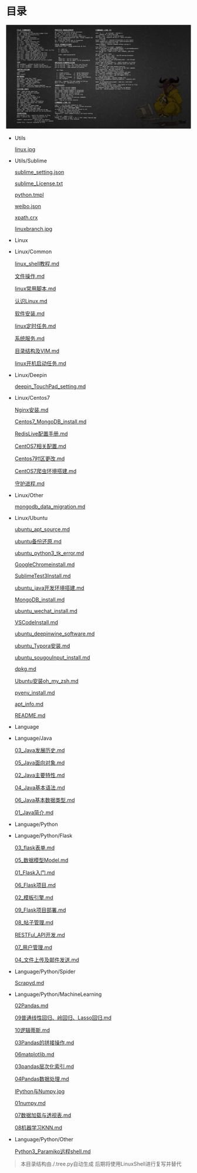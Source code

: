 # 目录

![avatar](./Utils/linux.jpg)

- Utils

    [linux.jpg](./Utils/linux.jpg)

- Utils/Sublime

    [sublime_setting.json](./Utils/Sublime/sublime_setting.json)

    [sublime_License.txt](./Utils/Sublime/sublime_License.txt)

    [python.tmpl](./Utils/Sublime/python.tmpl)

    [weibo.json](./Utils/weibo.json)

    [xpath.crx](./Utils/xpath.crx)

    [linuxbranch.jpg](./Utils/linuxbranch.jpg)

- Linux

- Linux/Common

    [linux_shell教程.md](./Linux/Common/linux_shell教程.md)

    [文件操作.md](./Linux/Common/文件操作.md)

    [linux常用脚本.md](./Linux/Common/linux常用脚本.md)

    [认识Linux.md](./Linux/Common/认识Linux.md)

    [软件安装.md](./Linux/Common/软件安装.md)

    [linux定时任务.md](./Linux/Common/linux定时任务.md)

    [系统服务.md](./Linux/Common/系统服务.md)

    [目录结构及VIM.md](./Linux/Common/目录结构及VIM.md)

    [linux开机启动任务.md](./Linux/Common/linux开机启动任务.md)

- Linux/Deepin

    [deepin_TouchPad_setting.md](./Linux/Deepin/deepin_TouchPad_setting.md)

- Linux/Centos7

    [Nginx安装.md](./Linux/Centos7/Nginx安装.md)

    [Centos7_MongoDB_install.md](./Linux/Centos7/Centos7_MongoDB_install.md)

    [RedisLive配置手册.md](./Linux/Centos7/RedisLive配置手册.md)

    [CentOS7相关配置.md](./Linux/Centos7/CentOS7相关配置.md)

    [Centos7时区更改.md](./Linux/Centos7/Centos7时区更改.md)

    [CentOS7爬虫环境搭建.md](./Linux/Centos7/CentOS7爬虫环境搭建.md)

    [守护进程.md](./Linux/Centos7/守护进程.md)

- Linux/Other

    [mongodb_data_migration.md](./Linux/Other/mongodb_data_migration.md)

- Linux/Ubuntu

    [ubuntu_apt_source.md](./Linux/Ubuntu/ubuntu_apt_source.md)

    [ubuntu备份还原.md](./Linux/Ubuntu/ubuntu备份还原.md)

    [ubuntu_python3_tk_error.md](./Linux/Ubuntu/ubuntu_python3_tk_error.md)

    [GoogleChromeinstall.md](./Linux/Ubuntu/GoogleChromeinstall.md)

    [SublimeTest3Install.md](./Linux/Ubuntu/SublimeTest3Install.md)

    [ubuntu_java开发环境搭建.md](./Linux/Ubuntu/ubuntu_java开发环境搭建.md)

    [MongoDB_install.md](./Linux/Ubuntu/MongoDB_install.md)

    [ubuntu_wechat_install.md](./Linux/Ubuntu/ubuntu_wechat_install.md)

    [VSCodeInstall.md](./Linux/Ubuntu/VSCodeInstall.md)

    [ubuntu_deepinwine_software.md](./Linux/Ubuntu/ubuntu_deepinwine_software.md)

    [ubuntu_Typora安装.md](./Linux/Ubuntu/ubuntu_Typora安装.md)

    [ubuntu_sougouInput_install.md](./Linux/Ubuntu/ubuntu_sougouInput_install.md)

    [dpkg.md](./Linux/Ubuntu/dpkg.md)

    [Ubuntu安装oh_my_zsh.md](./Linux/Ubuntu/Ubuntu安装oh_my_zsh.md)

    [pyenv_install.md](./Linux/Ubuntu/pyenv_install.md)

    [apt_info.md](./Linux/Ubuntu/apt_info.md)

    [README.md](./README.md)

- Language

- Language/Java

    [03_Java发展历史.md](./Language/Java/03_Java发展历史.md)

    [05_Java面向对象.md](./Language/Java/05_Java面向对象.md)

    [02_Java主要特性.md](./Language/Java/02_Java主要特性.md)

    [04_Java基本语法.md](./Language/Java/04_Java基本语法.md)

    [06_Java基本数据类型.md](./Language/Java/06_Java基本数据类型.md)

    [01_Java简介.md](./Language/Java/01_Java简介.md)

- Language/Python

- Language/Python/Flask

    [03_flask表单.md](./Language/Python/Flask/03_flask表单.md)

    [05_数据模型Model.md](./Language/Python/Flask/05_数据模型Model.md)

    [01_Flask入门.md](./Language/Python/Flask/01_Flask入门.md)

    [06_Flask项目.md](./Language/Python/Flask/06_Flask项目.md)

    [02_模板引擎.md](./Language/Python/Flask/02_模板引擎.md)

    [09_Flask项目部署.md](./Language/Python/Flask/09_Flask项目部署.md)

    [08_帖子管理.md](./Language/Python/Flask/08_帖子管理.md)

    [RESTFul_API开发.md](./Language/Python/Flask/RESTFul_API开发.md)

    [07_用户管理.md](./Language/Python/Flask/07_用户管理.md)

    [04_文件上传及邮件发送.md](./Language/Python/Flask/04_文件上传及邮件发送.md)

- Language/Python/Spider

    [Scrapyd.md](./Language/Python/Spider/Scrapyd.md)

- Language/Python/MachineLearning

    [02Pandas.md](./Language/Python/MachineLearning/02Pandas.md)

    [09普通线性回归、岭回归、Lasso回归.md](./Language/Python/MachineLearning/09普通线性回归、岭回归、Lasso回归.md)

    [10逻辑蒂斯.md](./Language/Python/MachineLearning/10逻辑蒂斯.md)

    [03Pandas的拼接操作.md](./Language/Python/MachineLearning/03Pandas的拼接操作.md)

    [06matplotlib.md](./Language/Python/MachineLearning/06matplotlib.md)

    [03pandas层次化索引.md](./Language/Python/MachineLearning/03pandas层次化索引.md)

    [04Pandas数据处理.md](./Language/Python/MachineLearning/04Pandas数据处理.md)

    [IPython与Numpy.jpg](./Language/Python/MachineLearning/IPython与Numpy.jpg)

    [01numpy.md](./Language/Python/MachineLearning/01numpy.md)

    [07数据加载与透视表.md](./Language/Python/MachineLearning/07数据加载与透视表.md)

    [08机器学习KNN.md](./Language/Python/MachineLearning/08机器学习KNN.md)

- Language/Python/Other

    [Python3_Paramiko远程shell.md](./Language/Python/Other/Python3_Paramiko远程shell.md)


> 本目录结构由./.tree.py自动生成
后期将使用LinuxShell进行复写并替代
